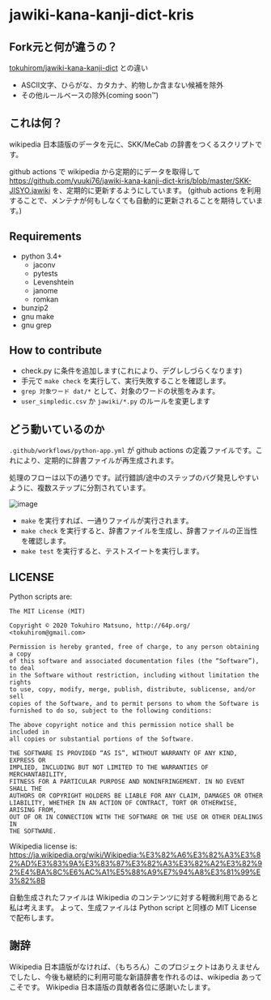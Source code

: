 # jawiki-kana-kanji-dict-kris
## Fork元と何が違うの？
[tokuhirom/jawiki-kana-kanji-dict](https://github.com/tokuhirom/jawiki-kana-kanji-dict) との違い
* ASCII文字、ひらがな、カタカナ、約物しか含まない候補を除外
* その他ルールベースの除外(coming soon™)
## これは何？

wikipedia 日本語版のデータを元に、SKK/MeCab の辞書をつくるスクリプトです。

github actions で wikipedia から定期的にデータを取得して https://github.com/yuuki76/jawiki-kana-kanji-dict-kris/blob/master/SKK-JISYO.jawiki を、定期的に更新するようにしています。
(github actions を利用することで、メンテナが何もしなくても自動的に更新されることを期待しています。)

## Requirements

 * python 3.4+
    * jaconv
    * pytests
    * Levenshtein
    * janome
    * romkan
 * bunzip2
 * gnu make
 * gnu grep

## How to contribute

 * check.py に条件を追加します(これにより、デグレしづらくなります)
 * 手元で `make check` を実行して、実行失敗することを確認します。
 * `grep 対象ワード dat/*` として、対象のワードの状態をみます。
 * `user_simpledic.csv` か `jawiki/*.py` のルールを変更します

## どう動いているのか

`.github/workflows/python-app.yml` が github actions の定義ファイルです。これにより、定期的に辞書ファイルが再生成されます。

処理のフローは以下の通りです。試行錯誤/途中のステップのバグ発見しやすいように、複数ステップに分割されています。


![image](https://user-images.githubusercontent.com/21084/91639588-abdfa500-ea52-11ea-879e-dfb364627c4d.png)

 * `make` を実行すれば、一通りファイルが実行されます。
 * `make check` を実行すると、辞書ファイルを生成し、辞書ファイルの正当性を確認します。
 * `make test` を実行すると、テストスイートを実行します。

## LICENSE

Python scripts are:

    The MIT License (MIT)

    Copyright © 2020 Tokuhiro Matsuno, http://64p.org/ <tokuhirom@gmail.com>

    Permission is hereby granted, free of charge, to any person obtaining a copy
    of this software and associated documentation files (the “Software”), to deal
    in the Software without restriction, including without limitation the rights
    to use, copy, modify, merge, publish, distribute, sublicense, and/or sell
    copies of the Software, and to permit persons to whom the Software is
    furnished to do so, subject to the following conditions:

    The above copyright notice and this permission notice shall be included in
    all copies or substantial portions of the Software.

    THE SOFTWARE IS PROVIDED “AS IS”, WITHOUT WARRANTY OF ANY KIND, EXPRESS OR
    IMPLIED, INCLUDING BUT NOT LIMITED TO THE WARRANTIES OF MERCHANTABILITY,
    FITNESS FOR A PARTICULAR PURPOSE AND NONINFRINGEMENT. IN NO EVENT SHALL THE
    AUTHORS OR COPYRIGHT HOLDERS BE LIABLE FOR ANY CLAIM, DAMAGES OR OTHER
    LIABILITY, WHETHER IN AN ACTION OF CONTRACT, TORT OR OTHERWISE, ARISING FROM,
    OUT OF OR IN CONNECTION WITH THE SOFTWARE OR THE USE OR OTHER DEALINGS IN
    THE SOFTWARE.

Wikipedia license is: https://ja.wikipedia.org/wiki/Wikipedia:%E3%82%A6%E3%82%A3%E3%82%AD%E3%83%9A%E3%83%87%E3%82%A3%E3%82%A2%E3%82%92%E4%BA%8C%E6%AC%A1%E5%88%A9%E7%94%A8%E3%81%99%E3%82%8B

自動生成されたファイルは Wikipedia のコンテンツに対する軽微利用であると私は考えます。
よって、生成ファイルは Python script と同様の MIT License で配布します。

## 謝辞

Wikipedia 日本語版がなければ、（もちろん）このプロジェクトはありえませんでしたし、今後も継続的に利用可能な新語辞書を作れるのは、wikipedia あってこそです。
Wikipedia 日本語版の貢献者各位に感謝いたします。
